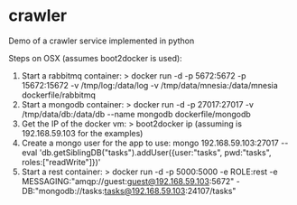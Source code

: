 crawler
=======

Demo of a crawler service implemented in python

Steps on OSX (assumes boot2docker is used):
1. Start a rabbitmq container: > docker run -d -p 5672:5672 -p 15672:15672 -v /tmp/log:/data/log -v /tmp/data/mnesia:/data/mnesia dockerfile/rabbitmq
2. Start a mongodb container: > docker run -d -p 27017:27017 -v /tmp/data/db:/data/db --name mongodb dockerfile/mongodb
3. Get the IP of the docker vm: > boot2docker ip (assuming is 192.168.59.103 for the examples)
4. Create a mongo user for the app to use: mongo 192.168.59.103:27017 --eval 'db.getSiblingDB("tasks").addUser({user:"tasks", pwd:"tasks", roles:["readWrite"]})'
5. Start a rest container: > docker run -d -p 5000:5000 -e ROLE:rest -e MESSAGING:"amqp://guest:guest@192.168.59.103:5672" -DB:"mongodb://tasks:tasks@192.168.59.103:24107/tasks"